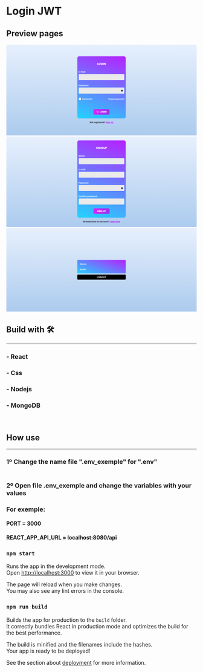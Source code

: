 # Login JWT

## Preview pages

![loginPage](./.github/imgs/login_preview.png)
![signUpPage](./.github/imgs/signUp_preview.png)
![userDetailsPage](./.github/imgs/user-details_preview.png)

## Build with 🛠
<hr>

### - React
### - Css
### - Nodejs
### - MongoDB

<br>

## How use
<hr>


### 1º Change the name file ".env_exemple" for ".env" <br><br>
### 2º Open file .env_exemple and change the variables with your values 


### For exemple:
#### PORT = 3000 <br>
#### REACT_APP_API_URL = localhost:8080/api


### `npm start`

Runs the app in the development mode.\
Open [http://localhost:3000](http://localhost:3000) to view it in your browser.

The page will reload when you make changes.\
You may also see any lint errors in the console.


### `npm run build`

Builds the app for production to the `build` folder.\
It correctly bundles React in production mode and optimizes the build for the best performance.

The build is minified and the filenames include the hashes.\
Your app is ready to be deployed!

See the section about [deployment](https://facebook.github.io/create-react-app/docs/deployment) for more information.

